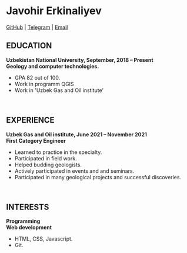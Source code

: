 # Javohir Erkinaliyev
[GitHub](https://github.com/Javohir-E) | [Telegram](http://t.me/Javohir_Erkinaliyev) | [Email](javohirerkinaliyev@gmail.com)


EDUCATION
-
**Uzbekistan National University, September, 2018 – Present <br>
Geology and computer technologies.**
 - GPA 82 out of 100.
 - Work in programm QGIS
 - Work in 'Uzbek Gas and Oil institute'

<br>

EXPERIENCE
-
**Uzbek Gas and Oil institute, June 2021 – November 2021 <br>
First Category Engineer**

- Learned to practice in the specialty.
- Participated in field work.
- Helped budding geologists. 
- Actively participated in events and and seminars.
- Participated in many geological projects and successful discoveries.

<br>

INTERESTS
-
**Programming <br>
Web development**

- HTML, CSS, Javascript.
- Git.

